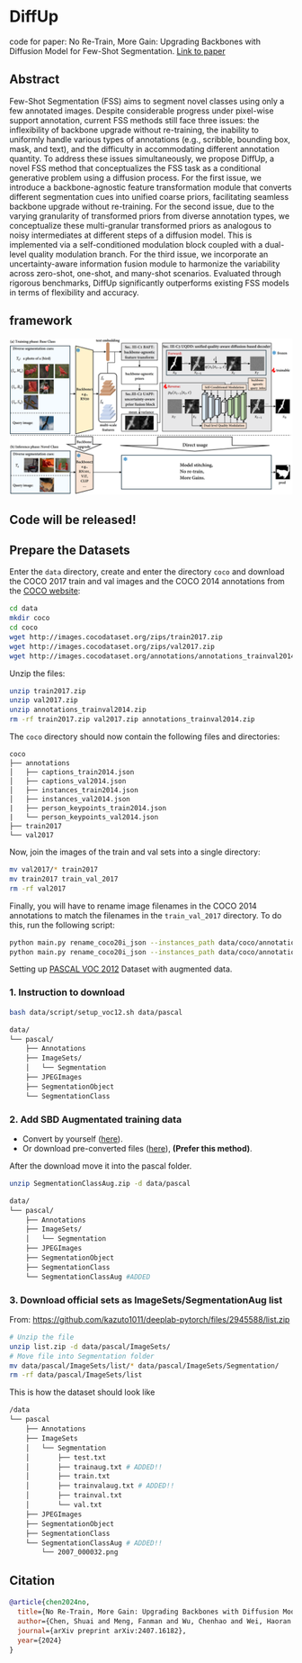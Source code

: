 # DiffUp

code for paper: No Re-Train, More Gain: Upgrading Backbones with Diffusion Model for Few-Shot Segmentation. [Link to paper](https://arxiv.org/abs/2407.16182)

## Abstract

Few-Shot Segmentation (FSS) aims to segment novel classes using only a few annotated images. Despite considerable progress under pixel-wise support annotation, current FSS methods still face three issues: the inflexibility of backbone upgrade without re-training, the inability to uniformly handle various types of annotations (e.g., scribble, bounding box, mask, and text), and the difficulty in accommodating different annotation quantity. To address these issues simultaneously, we propose DiffUp, a novel FSS method that conceptualizes the FSS task as a conditional generative problem using a diffusion process. For the first issue, we introduce a backbone-agnostic feature transformation module that converts different segmentation cues into unified coarse priors, facilitating seamless backbone upgrade without re-training. For the second issue, due to the varying granularity of transformed priors from diverse annotation types, we conceptualize these multi-granular transformed priors as analogous to noisy intermediates at different steps of a diffusion model. This is implemented via a self-conditioned modulation block coupled with a dual-level quality modulation branch. For the third issue, we incorporate an uncertainty-aware information fusion module to harmonize the variability across zero-shot, one-shot, and many-shot scenarios. Evaluated through rigorous benchmarks, DiffUp significantly outperforms existing FSS models in terms of flexibility and accuracy.

## framework
![framework](assets/framework.png)


## Code will be released!



## Prepare the Datasets

Enter the `data` directory, create and enter the directory `coco` and download the COCO 2017 train and val images and the COCO 2014 annotations from the [COCO website](https://cocodataset.org/#download):

```bash
cd data
mkdir coco
cd coco
wget http://images.cocodataset.org/zips/train2017.zip
wget http://images.cocodataset.org/zips/val2017.zip
wget http://images.cocodataset.org/annotations/annotations_trainval2014.zip
```

Unzip the files:

```bash
unzip train2017.zip
unzip val2017.zip
unzip annotations_trainval2014.zip
rm -rf train2017.zip val2017.zip annotations_trainval2014.zip
```

The `coco` directory should now contain the following files and directories:

```
coco
├── annotations
│   ├── captions_train2014.json
│   ├── captions_val2014.json
│   ├── instances_train2014.json
│   ├── instances_val2014.json
|   ├── person_keypoints_train2014.json
|   └── person_keypoints_val2014.json
├── train2017
└── val2017
```

Now, join the images of the train and val sets into a single directory:

```bash
mv val2017/* train2017
mv train2017 train_val_2017
rm -rf val2017
```

Finally, you will have to rename image filenames in the COCO 2014 annotations to match the filenames in the `train_val_2017` directory. To do this, run the following script:

```bash
python main.py rename_coco20i_json --instances_path data/coco/annotations/instances_train2014.json
python main.py rename_coco20i_json --instances_path data/coco/annotations/instances_val2014.json
```

Setting up [PASCAL VOC 2012](http://host.robots.ox.ac.uk/pascal/VOC/) Dataset with augmented data.

### 1. Instruction to download
``` bash
bash data/script/setup_voc12.sh data/pascal
``` 
```bash
data/
└── pascal/
    ├── Annotations
    ├── ImageSets/
    │   └── Segmentation
    ├── JPEGImages
    ├── SegmentationObject
    └── SegmentationClass
``` 
### 2. Add SBD Augmentated training data
- Convert by yourself ([here](https://github.com/shelhamer/fcn.berkeleyvision.org/tree/master/data/pascal)).
- Or download pre-converted files ([here](https://github.com/DrSleep/tensorflow-deeplab-resnet#evaluation)), **(Prefer this method)**.

After the download move it into the pascal folder.

```bash
unzip SegmentationClassAug.zip -d data/pascal
```

```bash
data/
└── pascal/
    ├── Annotations
    ├── ImageSets/
    │   └── Segmentation
    ├── JPEGImages
    ├── SegmentationObject
    ├── SegmentationClass
    └── SegmentationClassAug #ADDED
``` 

### 3. Download official sets as ImageSets/SegmentationAug list
From: https://github.com/kazuto1011/deeplab-pytorch/files/2945588/list.zip

```bash
# Unzip the file
unzip list.zip -d data/pascal/ImageSets/
# Move file into Segmentation folder
mv data/pascal/ImageSets/list/* data/pascal/ImageSets/Segmentation/
rm -rf data/pascal/ImageSets/list
```

This is how the dataset should look like
```bash
/data
└── pascal
    ├── Annotations
    ├── ImageSets
    │   └── Segmentation 
    │       ├── test.txt
    │       ├── trainaug.txt # ADDED!!
    │       ├── train.txt
    │       ├── trainvalaug.txt # ADDED!!
    │       ├── trainval.txt
    │       └── val.txt
    ├── JPEGImages
    ├── SegmentationObject
    ├── SegmentationClass
    └── SegmentationClassAug # ADDED!!
        └── 2007_000032.png
```


## Citation
```bibtex
@article{chen2024no,
  title={No Re-Train, More Gain: Upgrading Backbones with Diffusion Model for Few-Shot Segmentation},
  author={Chen, Shuai and Meng, Fanman and Wu, Chenhao and Wei, Haoran and Zhang, Runtong and Wu, Qingbo and Xu, Linfeng and Li, Hongliang},
  journal={arXiv preprint arXiv:2407.16182},
  year={2024}
}
```